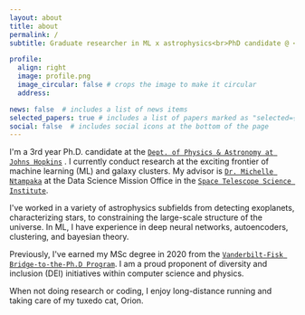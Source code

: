 ```yaml
---
layout: about
title: about
permalink: /
subtitle: Graduate researcher in ML x astrophysics<br>PhD candidate @ <a href='https://physics-astronomy.jhu.edu/'>Johns Hopkins</a> | <a href='https://www.stsci.edu/stsci-research/fellowships/davidsen-fellowship'>Arthur Davidsen Graduate Fellow</a> @ <a href='https://www.stsci.edu/'>STScI</a>

profile:
  align: right
  image: profile.png
  image_circular: false # crops the image to make it circular
  address:

news: false  # includes a list of news items
selected_papers: true # includes a list of papers marked as "selected={true}"
social: false  # includes social icons at the bottom of the page
---
```


I'm a 3rd year Ph.D. candidate at the <a href='https://physics-astronomy.jhu.edu/'>`Dept. of Physics & Astronomy at Johns Hopkins`</a> . I currently conduct research at the exciting frontier of machine learning (ML) and galaxy clusters. My advisor is <a href='https://www.stsci.edu/~mntampaka/'>`Dr. Michelle Ntampaka`</a> at the Data Science Mission Office in the <a href='https://www.stsci.edu/'>`Space Telescope Science Institute`</a>.

I've worked in a variety of astrophysics subfields from detecting exoplanets, characterizing stars, to constraining the large-scale structure of the universe. In ML, I have experience in deep neural networks, autoencoders, clustering, and bayesian theory.

Previously, I've earned my MSc degree in 2020 from the <a href='https://www.fisk-vanderbilt-bridge.org/'>`Vanderbilt-Fisk Bridge-to-the-Ph.D Program`</a>. I am a proud proponent of diversity and inclusion (DEI) initiatives within computer science and physics.

When not doing research or coding, I enjoy long-distance running and taking care of my tuxedo cat, Orion.
<br>
<br>
